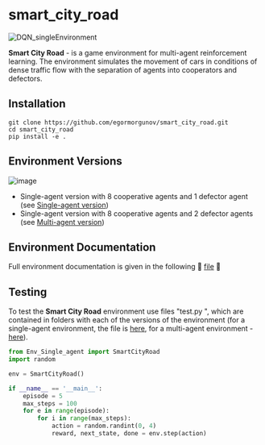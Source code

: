 # smart_city_road
 
![DQN_singleEnvironment](https://github.com/egormorgunov/smart_city_road/assets/108347547/21a9017c-c9ec-4902-bc52-b91abbbf4baf)

 **Smart City Road** - is a game environment for multi-agent reinforcement learning. The environment simulates the movement of cars in conditions of dense traffic flow with the separation of agents into cooperators and defectors.

 ## Installation
```
git clone https://github.com/egormorgunov/smart_city_road.git
cd smart_city_road
pip install -e .
```
## Environment Versions

![image](https://github.com/egormorgunov/smart_city_road/assets/108347547/bea98ba0-2645-49ff-af45-f314459ecf4a)

- Single-agent version with 8 cooperative agents and 1 defector agent (see [Single-agent version](single-agent-env/Env_Single_agent.py))
- Single-agent version with 8 cooperative agents and 2 defector agents (see [Multi-agent version](multi-agent-env/Env_Multi_agent.py))

## Environment Documentation
Full environment documentation is given in the following :taxi: [file](Environment_Documentation.pdf) :taxi:

## Testing

To test the **Smart City Road** environment use files "test.py ", which are contained in folders with each of the versions of the environment (for a single-agent environment, the file is [here](single-agent-env/test.py), for a multi-agent environment - [here](multi-agent-env/test.py)).

```python
from Env_Single_agent import SmartCityRoad
import random

env = SmartCityRoad()

if __name__ == '__main__':
    episode = 5
    max_steps = 100
    for e in range(episode):
        for i in range(max_steps):
            action = random.randint(0, 4)
            reward, next_state, done = env.step(action)
```

